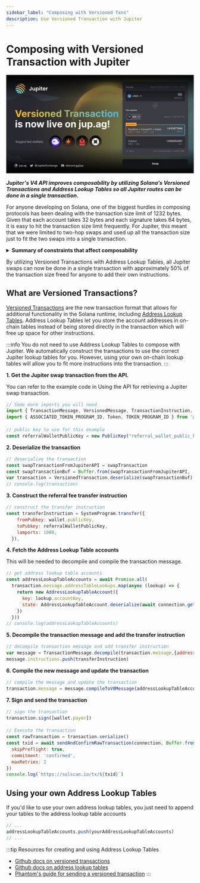```yaml
---
sidebar_label: "Composing with Versioned Txns"
description: Use Versioned Transaction with Jupiter
---
```

# Composing with Versioned Transaction with Jupiter

![versioned_txn](jup_vt.jpeg)


***Jupiter's V4 API improves composability by utilizing Solana's Versioned Transactions and Address Lookup Tables so all Jupiter routes can be done in a single transaction.***

For anyone developing on Solana, one of the biggest hurdles in composing protocols has been dealing with the transaction size limit of 1232 bytes. Given that each account takes 32 bytes and each signature takes 64 bytes, it is easy to hit the transaction size limit frequently. For Jupiter, this meant that we were limited to two-hop swaps and used up all the transaction size just to fit the two swaps into a single transaction.

<details>
<summary><b>Summary of constraints that affect composability</b></summary>
<ul>
<li><b>transaction size</b> is limited to 1232 bytes.  </li>
<li><b>compute budget</b> is defaulted to 200k compute units with a max of 1.4M compute units. If you exceed the compute budget, your transaction will be halted.  Most programs have designed their compute budget to take up 200k which you can use to estimate your compute budget. However, many programs do not have an upper bound on their compute budget and it's possible for them to exceed the limit.  Jupiter transactions request the full 1.4M to accommodate some of these programs as best as possible.</li>
<li><b>cross-program invocations</b> are limited to 4 levels</li>
<li><b>stack usage</b> can not exceed 4k </li>
<li><b>BPF call depth</b> can not exceed 64</li>
</ul>
Get more details from the <a href="https://docs.solana.com/developing/programming-model/runtime">Solana runtime</a>.
</details>

By utilizing Versioned Transactions with Address Lookup Tables, all Jupiter swaps can now be done in a single transaction with approximately 50% of the transaction size freed for anyone to add their own instructions.

## What are Versioned Transactions?

[Versioned Transactions](https://docs.solana.com/developing/versioned-transactions) are the new transaction format that allows for additional functionality in the Solana runtime, including [Address Lookup Tables](https://docs.solana.com/developing/lookup-tables).  Address Lookup Tables let you store the account addresses in on-chain tables instead of being stored directly in the transaction which will free up space for other instructions.

:::info You do not need to use Address Lookup Tables to compose with Jupiter.
We automatically construct the transactions to use the correct Jupiter lookup tables for you.  However, using your own on-chain lookup tables will allow you to fit more instructions into the transaction.
:::

**1. Get the Jupiter swap transaction from the API.**

You can refer to the example code in Using the API for retrieving a Jupiter swap transaction.

```js
// Some more imports you will need
import { TransactionMessage, VersionedMessage, TransactionInstruction, sendAndConfirmRawTransaction, SystemProgram, AddressLookupTableAccount } from '@solana/web3.js';
import { ASSOCIATED_TOKEN_PROGRAM_ID, Token, TOKEN_PROGRAM_ID } from '@solana/spl-token';

// public key to use for this example
const referralWalletPublicKey = new PublicKey("referral_wallet_public_key")
```

**2. Deserialize the transaction**

```js
// deserialize the transaction
const swapTransactionFromJupiterAPI = swapTransaction
const swapTransactionBuf = Buffer.from(swapTransactionFromJupiterAPI, 'base64')
var transaction = VersionedTransaction.deserialize(swapTransactionBuf)
// console.log(transaction)
```

**3. Construct the referral fee transfer instruction**

```js
// construct the transfer instruction
const transferInstruction = SystemProgram.transfer({
    fromPubkey: wallet.publicKey,
    toPubkey: referralWalletPublicKey,
    lamports: 1000,
  }),
```

**4. Fetch the Address Lookup Table accounts**

This will be needed to decompile and compile the transaction message.

```js
// get address lookup table accounts
const addressLookupTableAccounts = await Promise.all(
  transaction.message.addressTableLookups.map(async (lookup) => {
    return new AddressLookupTableAccount({
      key: lookup.accountKey,
      state: AddressLookupTableAccount.deserialize(await connection.getAccountInfo(lookup.accountKey).then((res) => res.data)),
    })
  }))
// console.log(addressLookupTableAccounts)
```

**5. Decompile the transaction message and add the transfer instruction**

```js
// decompile transaction message and add transfer instruction
var message = TransactionMessage.decompile(transaction.message,{addressLookupTableAccounts: addressLookupTableAccounts})
message.instructions.push(transferInstruction)
```

**6. Compile the new message and update the transaction**

```js
// compile the message and update the transaction
transaction.message = message.compileToV0Message(addressLookupTableAccounts)
```

**7. Sign and send the transaction**

```js
// sign the transaction
transaction.sign([wallet.payer])

// Execute the transaction
const rawTransaction = transaction.serialize()
const txid = await sendAndConfirmRawTransaction(connection, Buffer.from(rawTransaction), {
  skipPreflight: true,
  commitment: 'confirmed',
  maxRetries: 2
})
console.log(`https://solscan.io/tx/${txid}`)
```

## Using your own Address Lookup Tables

If you'd like to use your own address lookup tables, you just need to append your tables to the address lookup table accounts

```js
// ...
addressLookupTableAccounts.push(yourAddressLookupTableAccounts)
// ...
```

:::tip Resources for creating and using Address Lookup Tables
- [Github docs on versioned transactions](https://github.com/solana-labs/solana/blob/master/docs/src/developing/versioned-transactions.md)
- [Github docs on address lookup tables](https://github.com/solana-labs/solana/blob/master/docs/src/developing/lookup-tables.md)
- [Phantom's guide for sending a versioned transaction](https://docs.phantom.app/getting-started-with-solana/sending-a-transaction-1)
:::